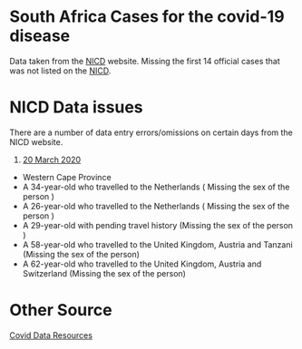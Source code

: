 # South Africa Cases for the covid-19 disease

Data taken from the [NICD](http://www.nicd.ac.za/) website.
Missing the first 14 official cases that was not listed on the [NICD](http://www.nicd.ac.za/).
# NICD Data issues
There are a number of data entry errors/omissions on certain days from the NICD website.

1. [20 March 2020](http://www.nicd.ac.za/covid-19-update-22/)
  - Western Cape Province 
  - A 34-year-old who travelled to the Netherlands ( Missing the sex of the person )
  - A 26-year-old who travelled to the Netherlands ( Missing the sex of the person )
  - A 29-year-old with pending travel history (Missing the sex of the person )
  - A 58-year-old who travelled to the United Kingdom, Austria and Tanzani (Missing the sex of the person)
  - A 62-year-old who travelled to the United Kingdom, Austria and Switzerland (Missing the sex of the person)
  
# Other Source
[Covid Data Resources](https://www.codevscovid19.org/) 
